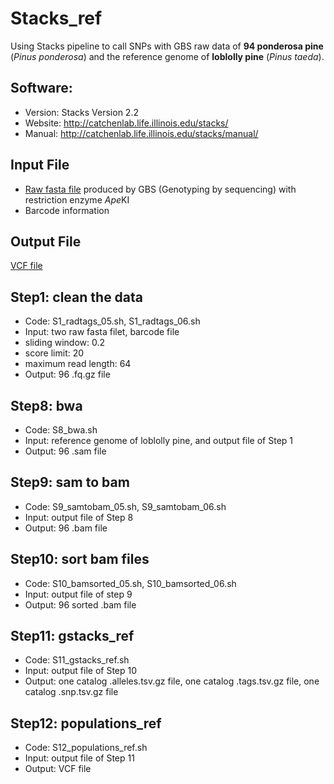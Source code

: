 # Stacks_ref
Using Stacks pipeline to call SNPs with GBS raw data of **94 ponderosa pine** (*Pinus ponderosa*) and the reference genome of **loblolly pine** (*Pinus taeda*).
## Software:
-	Version: Stacks Version 2.2
-	Website: http://catchenlab.life.illinois.edu/stacks/
-	Manual: http://catchenlab.life.illinois.edu/stacks/manual/ 
## Input File
- [Raw fasta file](https://trace.ncbi.nlm.nih.gov/Traces/study/?acc=PRJNA527618&o=acc_s%3Aa) produced by GBS (Genotyping by sequencing) with restriction enzyme *Ape*KI
- Barcode information
## Output File
[VCF file](https://datadryad.org/stash/dataset/doi:10.5061/dryad.6fv8fb4)
## Step1: clean the data
- Code:	S1_radtags_05.sh, S1_radtags_06.sh
- Input: two raw fasta filet, barcode file
-	sliding window: 0.2 
-	score limit: 20 
-	maximum read length: 64
- Output: 96 .fq.gz file
## Step8: bwa
- Code: S8_bwa.sh
- Input: reference genome of loblolly pine, and output file of Step 1
- Output: 96 .sam file
## Step9: sam to bam
- Code: S9_samtobam_05.sh, S9_samtobam_06.sh
- Input: output file of Step 8
- Output: 96 .bam file
## Step10: sort bam files
- Code: S10_bamsorted_05.sh, S10_bamsorted_06.sh
- Input: output file of step 9
- Output: 96 sorted .bam file
## Step11: gstacks_ref
- Code: S11_gstacks_ref.sh
- Input: output file of Step 10
- Output: one catalog .alleles.tsv.gz file, one catalog .tags.tsv.gz file, one catalog .snp.tsv.gz file
## Step12: populations_ref
- Code: S12_populations_ref.sh
- Input: output file of Step 11
- Output: VCF file
